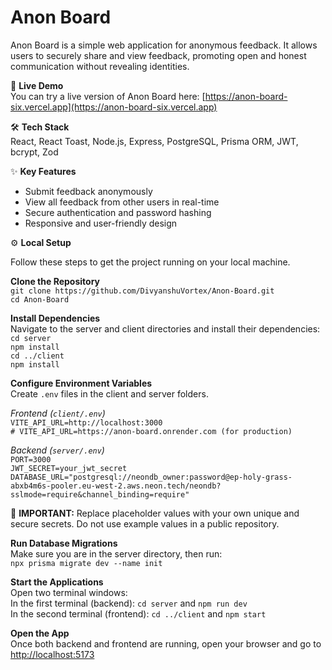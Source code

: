 # Anon Board

Anon Board is a simple web application for anonymous feedback. It allows users to securely share and view feedback, promoting open and honest communication without revealing identities.

🚀 **Live Demo**  
You can try a live version of Anon Board here: [https://anon-board-six.vercel.app](https://anon-board-six.vercel.app)

🛠️ **Tech Stack**  
React, React Toast, Node.js, Express, PostgreSQL, Prisma ORM, JWT, bcrypt, Zod

✨ **Key Features**  
- Submit feedback anonymously  
- View all feedback from other users in real-time  
- Secure authentication and password hashing  
- Responsive and user-friendly design

⚙️ **Local Setup**  

Follow these steps to get the project running on your local machine.  

**Clone the Repository**  
`git clone https://github.com/DivyanshuVortex/Anon-Board.git`  
`cd Anon-Board`  

**Install Dependencies**  
Navigate to the server and client directories and install their dependencies:  
`cd server`  
`npm install`  
`cd ../client`  
`npm install`  

**Configure Environment Variables**  
Create `.env` files in the client and server folders.  

*Frontend (`client/.env`)*  
`VITE_API_URL=http://localhost:3000`  
`# VITE_API_URL=https://anon-board.onrender.com (for production)`  

*Backend (`server/.env`)*  
`PORT=3000`  
`JWT_SECRET=your_jwt_secret`  
`DATABASE_URL="postgresql://neondb_owner:password@ep-holy-grass-abxb4m6s-pooler.eu-west-2.aws.neon.tech/neondb?sslmode=require&channel_binding=require"`  

🚨 **IMPORTANT:** Replace placeholder values with your own unique and secure secrets. Do not use example values in a public repository.  

**Run Database Migrations**  
Make sure you are in the server directory, then run:  
`npx prisma migrate dev --name init`  

**Start the Applications**  
Open two terminal windows:  
In the first terminal (backend): `cd server` and `npm run dev`  
In the second terminal (frontend): `cd ../client` and `npm start`  

**Open the App**  
Once both backend and frontend are running, open your browser and go to [http://localhost:5173](http://localhost:5173)  
